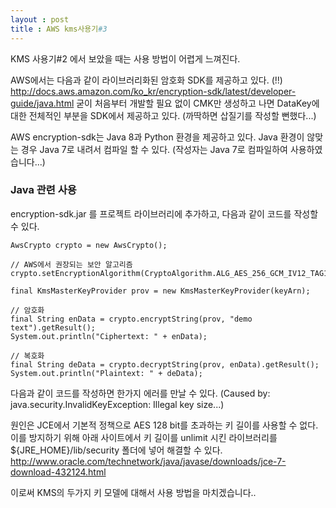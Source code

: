 ```yaml
---
layout : post
title : AWS kms사용기#3
---
```


KMS 사용기#2 에서 보았을 때는 사용 방법이 어렵게 느껴진다.

AWS에서는 다음과 같이 라이브러리화된 암호화 SDK를 제공하고 있다. (!!)
http://docs.aws.amazon.com/ko_kr/encryption-sdk/latest/developer-guide/java.html
굳이 처음부터 개발할 필요 없이 CMK만 생성하고 나면 DataKey에 대한 전체적인 부분을 SDK에서 제공하고 있다. (까딱하면 삽질기를 작성할 뻔했다...)

AWS encryption-sdk는 Java 8과 Python 환경을 제공하고 있다. Java 환경이 않맞는 경우 Java 7로 내려서 컴파일 할 수 있다. (작성자는 Java 7로 컴파일하여 사용하였습니다...)

### Java 관련 사용
encryption-sdk.jar 를 프로젝트 라이브러리에 추가하고, 다음과 같이 코드를 작성할 수 있다.

~~~
AwsCrypto crypto = new AwsCrypto();

// AWS에서 권장되는 보안 알고리즘
crypto.setEncryptionAlgorithm(CryptoAlgorithm.ALG_AES_256_GCM_IV12_TAG16_HKDF_SHA384_ECDSA_P384);

final KmsMasterKeyProvider prov = new KmsMasterKeyProvider(keyArn);

// 암호화
final String enData = crypto.encryptString(prov, "demo text").getResult();
System.out.println("Ciphertext: " + enData);

// 복호화
final String deData = crypto.decryptString(prov, enData).getResult();
System.out.println("Plaintext: " + deData);
~~~ 

다음과 같이 코드를 작성하면 한가지 에러를 만날 수 있다.
(Caused by: java.security.InvalidKeyException: Illegal key size...)

원인은 JCE에서 기본적 정책으로 AES 128 bit를 초과하는 키 길이를 사용할 수 없다.
이를 방지하기 위해 아래 사이트에서 키 길이를 unlimit 시킨 라이브러리를 ${JRE_HOME}/lib/security 폴더에 넣어 해결할 수 있다.
http://www.oracle.com/technetwork/java/javase/downloads/jce-7-download-432124.html

이로써 KMS의 두가지 키 모델에 대해서 사용 방법을 마치겠습니다..

